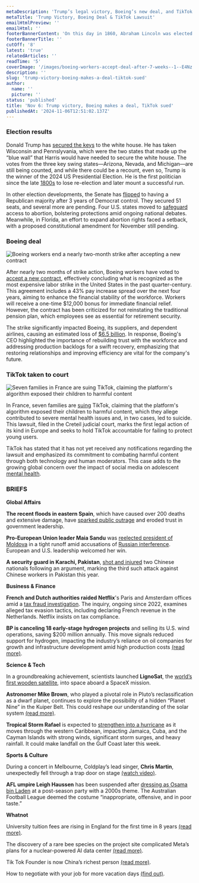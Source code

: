 ```yaml
---
metaDescription: 'Trump’s legal victory, Boeing’s new deal, and TikTok facing lawsuits shape the latest news cycle.'
metaTitle: 'Trump Victory, Boeing Deal & TikTok Lawsuit'
emailHtmlPreview: ''
emailHtml: ''
footerBannerContent: 'On this day in 1860, Abraham Lincoln was elected president of the United States, leading to the secession of Southern states and the Civil War.'
footerBannerTitle: ''
cutOff: '8'
latest: 'true'
relatedArticles: ''
readTime: '5'
coverImage: '/images/boeing-workers-accept-deal-after-7-weeks--1--E4Nz.webp'
description: ''
slug: 'trump-victory-boeing-makes-a-deal-tiktok-sued'
author:
  name: ''
  picture: ''
status: 'published'
title: 'Nov 6: Trump victory, Boeing makes a deal, TikTok sued'
publishedAt: '2024-11-06T12:51:02.137Z'
---
```


### Election results

Donald Trump has [secured the keys](https://edition.cnn.com/politics/live-news/election-trump-harris-11-06-24/index.html) to the white house. He has taken Wisconsin and Pennslyvania, which were the two states that made up the “blue wall” that Harris would have needed to secure the white house. The votes from the three key swing states—Arizona, Nevada, and Michigan—are still being counted, and while there could be a recount, even so, Trump is the winner of the 2024 US Presidential Election. He is the first politician since the late [1800s](https://www.lemonde.fr/en/international/article/2024/11/02/grover-cleveland-the-only-former-us-president-to-make-a-successful-comeback_6731366_4.html) to lose re-election and later mount a successful run.

In other election developments, the Senate has [flipped](https://www.aljazeera.com/news/2024/11/6/republicans-flip-the-us-senate-ending-two-years-of-democrat-control) to having a Republican majority after 3 years of Democrat control. They secured 51 seats, and several more are pending. Four U.S. states moved to [safeguard](https://edition.cnn.com/2024/11/05/politics/abortion-state-ballot-measure-dg/index.html) access to abortion, bolstering protections amid ongoing national debates. Meanwhile, in Florida, an effort to expand abortion rights faced a setback, with a proposed constitutional amendment for November still pending.

### Boeing deal

![Boeing workers end a nearly two-month strike after accepting a new contract](/images/boeing-workers-accept-deal-after-7-weeks--1--AwOD.webp)

After nearly two months of strike action, Boeing workers have voted to [accept a new contract](https://www.bbc.com/news/articles/c0mz9ml473mo), effectively concluding what is recognized as the most expensive labor strike in the United States in the past quarter-century. This agreement includes a 43% pay increase spread over the next four years, aiming to enhance the financial stability of the workforce. Workers will receive a one-time $12,000 bonus for immediate financial relief. However, the contract has been criticized for not reinstating the traditional pension plan, which employees see as essential for retirement security.

The strike significantly impacted Boeing, its suppliers, and dependent airlines, causing an estimated loss of [$6.5 billion](https://edition.cnn.com/2024/11/01/business/boeing-strike-deal-new-vote/index.html). In response, Boeing's CEO highlighted the importance of rebuilding trust with the workforce and addressing production backlogs for a swift recovery, emphasizing that restoring relationships and improving efficiency are vital for the company's future.

### TikTok taken to court

![Seven families in France are suing TikTok, claiming the platform's algorithm exposed their children to harmful content](/images/tiktok-taken-to-court-over-content-policing--1--U1ND.webp)

In France, seven families are [suing](https://www.bbc.com/news/articles/c6298z99xv8o) TikTok, claiming that the platform's algorithm exposed their children to harmful content, which they allege contributed to severe mental health issues and, in two cases, led to suicide. This lawsuit, filed in the Creteil judicial court, marks the first legal action of its kind in Europe and seeks to hold TikTok accountable for failing to protect young users.

TikTok has stated that it has not yet received any notifications regarding the lawsuit and emphasized its commitment to combating harmful content through both technology and human moderators. This case adds to the growing global concern over the impact of social media on adolescent [mental health](https://www.sciencenews.org/article/social-media-teens-mental-health).

### BRIEFS

**Global Affairs**

**The recent floods in eastern Spain**, which have caused over 200 deaths and extensive damage, have [sparked public outrage](https://www.politico.eu/article/spanish-flood-outrage-political-ruling-class-covid-climate-change-crisis/) and eroded trust in government leadership.

**Pro-European Union leader Maia Sandu** was [reelected president of Moldova](https://www.dw.com/en/germany-ukraine-congratulate-moldovan-president-maia-sandu/a-70679560) in a tight runoff amid accusations of [Russian interference](https://balkaninsight.com/2024/10/09/european-parliament-condemns-malicious-russian-interference-in-moldova/). European and U.S. leadership welcomed her win.

**A security guard in Karachi, Pakistan**, [shot and injured](https://www.voanews.com/a/two-chinese-nationals-shot-and-injured-in-southern-pakistan-/7851845.html) two Chinese nationals following an argument, marking the third such attack against Chinese workers in Pakistan this year.

**Business & Finance**

**French and Dutch authorities raided Netflix**'s Paris and Amsterdam offices amid a [tax fraud investigation](https://www.bbc.com/news/articles/cwy1vze09wwo). The inquiry, ongoing since 2022, examines alleged tax evasion tactics, including declaring French revenue in the Netherlands. Netflix insists on tax compliance.

**BP is canceling 18 early-stage hydrogen projects** and selling its U.S. wind operations, saving $200 million annually. This move signals reduced support for hydrogen, impacting the industry’s reliance on oil companies for growth and infrastructure development amid high production costs [(read more)](https://techcrunch.com/2024/11/05/oil-giant-bp-is-killing-18-hydrogen-projects-chilling-the-nascent-industry/).

**Science & Tech**

In a groundbreaking achievement, scientists launched **LignoSat**, the [world’s first wooden satellite](https://www.theverge.com/2024/11/5/24288643/first-wood-satellite-launch-spacex-international-space-station), into space aboard a SpaceX mission.

**Astronomer Mike Brown**, who played a pivotal role in Pluto’s reclassification as a dwarf planet, continues to explore the possibility of a hidden “Planet Nine” in the Kuiper Belt. This could reshape our understanding of the solar system [(read more)](https://edition.cnn.com/2024/11/04/science/planet-nine-kuiper-belt-latest-evidence/index.html#:~:text=A%20study%20published%20in%20August,3%20times%20that%20of%20Earth.).

**Tropical Storm Rafael** is expected to [strengthen into a hurricane](https://edition.cnn.com/2024/11/05/us/tropical-storm-rafael-forecast-hurricane-hnk/index.html) as it moves through the western Caribbean, impacting Jamaica, Cuba, and the Cayman Islands with strong winds, significant storm surges, and heavy rainfall. It could make landfall on the Gulf Coast later this week.

**Sports & Culture**

During a concert in Melbourne, Coldplay’s lead singer, **Chris Martin**, unexpectedly fell through a trap door on stage [(watch video)](https://edition.cnn.com/2024/11/04/entertainment/video/chris-martin-fall-melbourne-ldn-digvid).

**AFL umpire Leigh Haussen** has been suspended after [dressing as Osama bin Laden](https://edition.cnn.com/2024/11/05/sport/leigh-haussen-afl-umpire-suspended-costume-spt-intl/index.html) at a post-season party with a 2000s theme. The Australian Football League deemed the costume “inappropriate, offensive, and in poor taste.”

**Whatnot**

University tuition fees are rising in England for the first time in 8 years [(read more)](https://www.bbc.com/news/articles/cy0gjyj4979o).

The discovery of a rare bee species on the project site complicated Meta’s plans for a nuclear-powered AI data center [(read more)](https://www.datacenterdynamics.com/en/news/meta-nuclear-powered-ai-data-center-scuppered-by-discovery-of-rare-bee-species/).

Tik Tok Founder is now China’s richest person [(read more)](https://www.techloy.com/tiktoks-founder-is-officially-the-richest-man-in-china/#:~:text=This%20kind%20of%20success%20has,off%20his%20three%2Dyear%20throne.).

How to negotiate with your job for more vacation days [(find out)](https://www.thrillist.com/travel/nation/how-to-negotiate-more-vacation-time-pto-days-off).